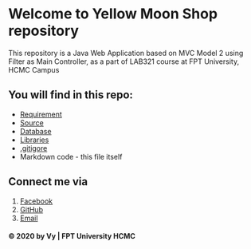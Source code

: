# Welcome to Yellow Moon Shop repository
This repository is a Java Web Application based on MVC Model 2 using Filter as Main Controller, as a part of LAB321 course at FPT University, HCMC Campus

## You will find in this repo:
* [Requirement](https://github.com/vycao412/YellowMoonShop/blob/main/J3.L.P0011.-Yelow-Moon-Shop.pdf)
* [Source](https://github.com/vycao412/YellowMoonShop/tree/main/YellowMoonShop)
* [Database](https://github.com/vycao412/YellowMoonShop/blob/main/script.sql)
* [Libraries](https://www.facebook.com/profile.php?id=100010366447002)
* [.gitigore](https://github.com/vycao412/YellowMoonShop/blob/main/.gitignore)
* Markdown code - this file itself

## Connect me via
1. [Facebook](https://www.facebook.com/profile.php?id=100010366447002)
2. [GitHub](https://github.com/vycao412)
3. [Email](caongocnhatvy2000@gmail.com)

#### © 2020 by Vy | FPT University HCMC
